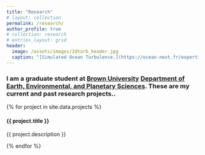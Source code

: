```yaml
---
title: "Research"
# layout: collection
permalink: /research/
author_profile: true
# collection: research
# entries_layout: grid
header:
  image: /assets/images/2dturb_header.jpg
  caption: "[Simulated Ocean Turbulence.](https://ocean-next.fr/expertise/natl60/)"
---
```


<div class="container">
            <div class="row">
                <div class="col-lg-12 text-center">
                    <h3 class="section-subheading text-muted">
                        I am a graduate student at <a href="http://brown.edu">Brown University</a>
                        <a href="https://www.brown.edu/academics/earth-environmental-planetary-sciences/">Department of Earth, Environmental, and Planetary Sciences</a>. These are my current and past research projects..
                    </h3>
                </div>
            </div>
        </div>
<div class="container">
        <div class="row">
            {% for project in site.data.projects %}
                <div class="col-md-4 col-sm-4 portfolio-item">
                    <a href="{{ project.url }}" class="portfolio-link" data-toggle="modal">
                        <div class="portfolio-hover">
                            <div class="portfolio-hover-content">
                                <i class="a-hand-pointer-o fa-3x"></i>
                            </div>
                        </div>
                        <img src="assests/images/{{ project.pic }}" class="img-responsive" alt="">
                    </a>
                    <div class="portfolio-caption">
                        <h4>{{ project.title }}</h4>
                        <p class="text-muted">{{ project.description }}</p>
                    </div>
                </div>
            {% endfor %}
            </div>
        </div>

